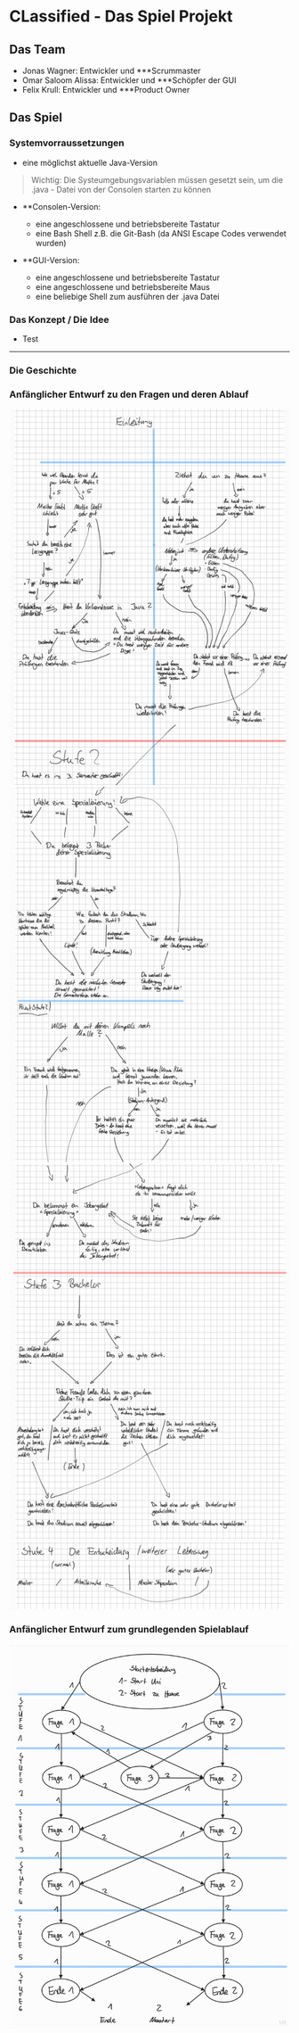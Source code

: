 
# CLassified - Das Spiel Projekt

Das Team
--------
+ Jonas Wagner: Entwickler und ***Scrummaster
+ Omar Saloom Alissa: Entwickler und ***Schöpfer der GUI
+ Felix Krull: Entwickler und ***Product Owner

## Das Spiel

### Systemvorraussetzungen


+ eine möglichst aktuelle Java-Version
> Wichtig: Die Systeumgebungsvariablen müssen gesetzt sein, um die .java - Datei von der Consolen starten zu können

+ **Consolen-Version:
  + eine angeschlossene und betriebsbereite Tastatur
  + eine Bash Shell z.B. die Git-Bash (da ANSI Escape Codes verwendet wurden)
  
+ **GUI-Version:
  + eine angeschlossene und betriebsbereite Tastatur
  + eine angeschlossene und betriebsbereite Maus
  + eine beliebige Shell zum ausführen der .java Datei

### Das Konzept / Die Idee

+ Test

------------------  

### Die Geschichte



### Anfänglicher Entwurf zu den Fragen und deren Ablauf

![Frage1](Pictures_Readme/Fragen1.png)
![Frage2](Pictures_Readme/Fragen2.png)
![Frage3](Pictures_Readme/Fragen3.png)
![Frage4](Pictures_Readme/Fragen4.png)

### Anfänglicher Entwurf zum grundlegenden Spielablauf

![Skizze1](Pictures_Readme/GameStruktur.jpg)
